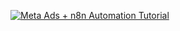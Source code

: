 [![Meta Ads + n8n Automation Tutorial](https://img.youtube.com/vi/IKVsw_BvhNg/maxresdefault.jpg)](https://youtu.be/IKVsw_BvhNg)
